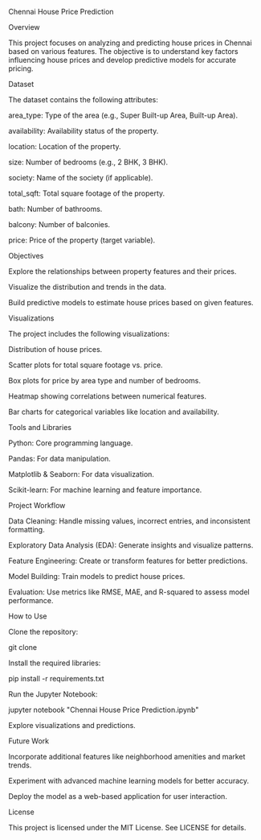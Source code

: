 Chennai House Price Prediction

Overview

This project focuses on analyzing and predicting house prices in Chennai based on various features. The objective is to understand key factors influencing house prices and develop predictive models for accurate pricing.

Dataset

The dataset contains the following attributes:

area_type: Type of the area (e.g., Super Built-up Area, Built-up Area).

availability: Availability status of the property.

location: Location of the property.

size: Number of bedrooms (e.g., 2 BHK, 3 BHK).

society: Name of the society (if applicable).

total_sqft: Total square footage of the property.

bath: Number of bathrooms.

balcony: Number of balconies.

price: Price of the property (target variable).

Objectives

Explore the relationships between property features and their prices.

Visualize the distribution and trends in the data.

Build predictive models to estimate house prices based on given features.

Visualizations

The project includes the following visualizations:

Distribution of house prices.

Scatter plots for total square footage vs. price.

Box plots for price by area type and number of bedrooms.

Heatmap showing correlations between numerical features.

Bar charts for categorical variables like location and availability.

Tools and Libraries

Python: Core programming language.

Pandas: For data manipulation.

Matplotlib & Seaborn: For data visualization.

Scikit-learn: For machine learning and feature importance.

Project Workflow

Data Cleaning: Handle missing values, incorrect entries, and inconsistent formatting.

Exploratory Data Analysis (EDA): Generate insights and visualize patterns.

Feature Engineering: Create or transform features for better predictions.

Model Building: Train models to predict house prices.

Evaluation: Use metrics like RMSE, MAE, and R-squared to assess model performance.

How to Use

Clone the repository:

git clone <repository-link>

Install the required libraries:

pip install -r requirements.txt

Run the Jupyter Notebook:

jupyter notebook "Chennai House Price Prediction.ipynb"

Explore visualizations and predictions.

Future Work

Incorporate additional features like neighborhood amenities and market trends.

Experiment with advanced machine learning models for better accuracy.

Deploy the model as a web-based application for user interaction.

License

This project is licensed under the MIT License. See LICENSE for details.
